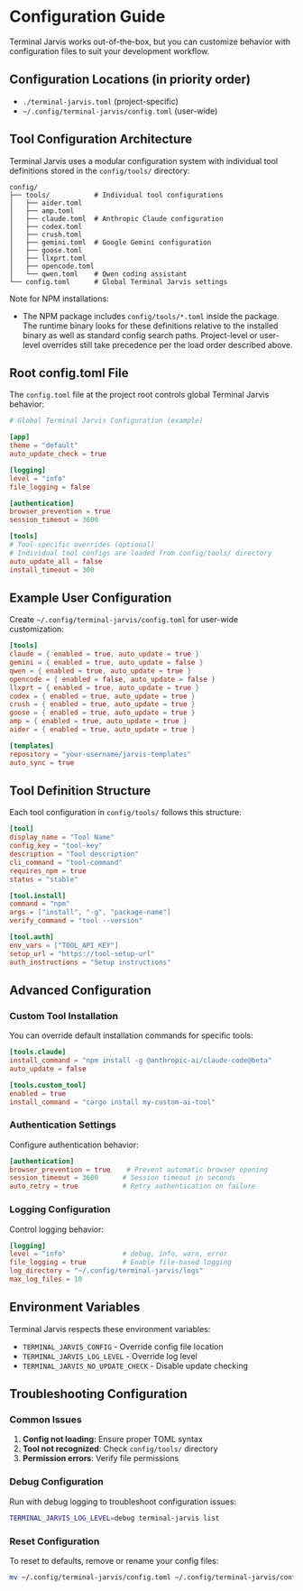 # Configuration Guide

Terminal Jarvis works out-of-the-box, but you can customize behavior with configuration files to suit your development workflow.

## Configuration Locations (in priority order)

- `./terminal-jarvis.toml` (project-specific)
- `~/.config/terminal-jarvis/config.toml` (user-wide)

## Tool Configuration Architecture

Terminal Jarvis uses a modular configuration system with individual tool definitions stored in the `config/tools/` directory:

```
config/
├── tools/           # Individual tool configurations
│   ├── aider.toml
│   ├── amp.toml
│   ├── claude.toml  # Anthropic Claude configuration
│   ├── codex.toml
│   ├── crush.toml
│   ├── gemini.toml  # Google Gemini configuration
│   ├── goose.toml
│   ├── llxprt.toml
│   ├── opencode.toml
│   └── qwen.toml    # Qwen coding assistant
└── config.toml      # Global Terminal Jarvis settings
```

Note for NPM installations:

- The NPM package includes `config/tools/*.toml` inside the package. The runtime binary looks for these definitions relative to the installed binary as well as standard config search paths. Project-level or user-level overrides still take precedence per the load order described above.

## Root config.toml File

The `config.toml` file at the project root controls global Terminal Jarvis behavior:

```toml
# Global Terminal Jarvis Configuration (example)

[app]
theme = "default"
auto_update_check = true

[logging]
level = "info"
file_logging = false

[authentication]
browser_prevention = true
session_timeout = 3600

[tools]
# Tool-specific overrides (optional)
# Individual tool configs are loaded from config/tools/ directory
auto_update_all = false
install_timeout = 300
```

## Example User Configuration

Create `~/.config/terminal-jarvis/config.toml` for user-wide customization:

```toml
[tools]
claude = { enabled = true, auto_update = true }
gemini = { enabled = true, auto_update = false }
qwen = { enabled = true, auto_update = true }
opencode = { enabled = false, auto_update = false }
llxprt = { enabled = true, auto_update = true }
codex = { enabled = true, auto_update = true }
crush = { enabled = true, auto_update = true }
goose = { enabled = true, auto_update = true }
amp = { enabled = true, auto_update = true }
aider = { enabled = true, auto_update = true }

[templates]
repository = "your-username/jarvis-templates"
auto_sync = true
```

## Tool Definition Structure

Each tool configuration in `config/tools/` follows this structure:

```toml
[tool]
display_name = "Tool Name"
config_key = "tool-key"
description = "Tool description"
cli_command = "tool-command"
requires_npm = true
status = "stable"

[tool.install]
command = "npm"
args = ["install", "-g", "package-name"]
verify_command = "tool --version"

[tool.auth]
env_vars = ["TOOL_API_KEY"]
setup_url = "https://tool-setup-url"
auth_instructions = "Setup instructions"
```

## Advanced Configuration

### Custom Tool Installation

You can override default installation commands for specific tools:

```toml
[tools.claude]
install_command = "npm install -g @anthropic-ai/claude-code@beta"
auto_update = false

[tools.custom_tool]
enabled = true
install_command = "cargo install my-custom-ai-tool"
```

### Authentication Settings

Configure authentication behavior:

```toml
[authentication]
browser_prevention = true    # Prevent automatic browser opening
session_timeout = 3600      # Session timeout in seconds
auto_retry = true           # Retry authentication on failure
```

### Logging Configuration

Control logging behavior:

```toml
[logging]
level = "info"              # debug, info, warn, error
file_logging = true         # Enable file-based logging
log_directory = "~/.config/terminal-jarvis/logs"
max_log_files = 10
```

## Environment Variables

Terminal Jarvis respects these environment variables:

- `TERMINAL_JARVIS_CONFIG` - Override config file location
- `TERMINAL_JARVIS_LOG_LEVEL` - Override log level
- `TERMINAL_JARVIS_NO_UPDATE_CHECK` - Disable update checking

## Troubleshooting Configuration

### Common Issues

1. **Config not loading**: Ensure proper TOML syntax
2. **Tool not recognized**: Check `config/tools/` directory
3. **Permission errors**: Verify file permissions

### Debug Configuration

Run with debug logging to troubleshoot configuration issues:

```bash
TERMINAL_JARVIS_LOG_LEVEL=debug terminal-jarvis list
```

### Reset Configuration

To reset to defaults, remove or rename your config files:

```bash
mv ~/.config/terminal-jarvis/config.toml ~/.config/terminal-jarvis/config.toml.backup
```